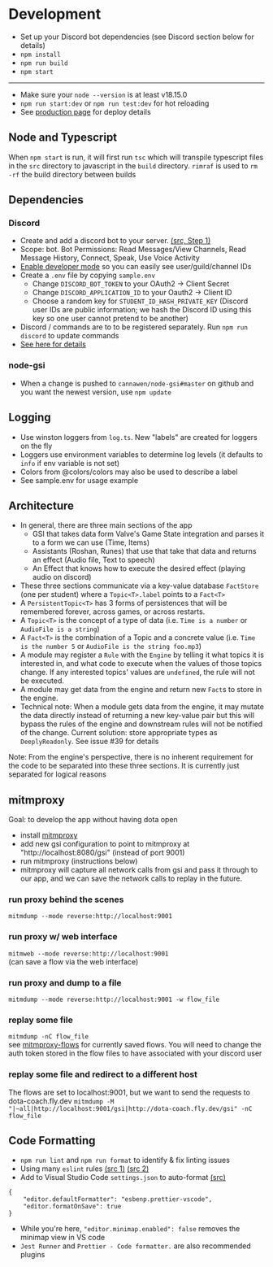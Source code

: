 # Development

-   Set up your Discord bot dependencies (see Discord section below for details)
-   `npm install`
-   `npm run build`
-   `npm start`

---

-   Make sure your `node --version` is at least v18.15.0
-   `npm run start:dev` or `npm run test:dev` for hot reloading
-   See [production page](production.md) for deploy details

## Node and Typescript

When `npm start` is run, it will first run `tsc` which will transpile typescript files in the `src` directory to javascript in the `build` directory. `rimraf` is used to `rm -rf` the build directory between builds

## Dependencies

### Discord

-   Create and add a discord bot to your server. [(src, Step 1)](https://www.digitalocean.com/community/tutorials/how-to-build-a-discord-bot-with-node-js)
-   Scope: bot. Bot Permissions: Read Messages/View Channels, Read Message History, Connect, Speak, Use Voice Activity
-   [Enable developer mode](https://support.discord.com/hc/en-us/articles/206346498) so you can easily see user/guild/channel IDs
-   Create a `.env` file by copying `sample.env`
    -   Change `DISCORD_BOT_TOKEN` to your OAuth2 -> Client Secret
    -   Change `DISCORD_APPLICATION_ID` to your Oauth2 -> Client ID
    -   Choose a random key for `STUDENT_ID_HASH_PRIVATE_KEY` (Discord user IDs are public information; we hash the Discord ID using this key so one user cannot pretend to be another)
-   Discord / commands are to to be registered separately. Run `npm run discord` to update commands
-   [See here for details](https://discordjs.guide/creating-your-bot/command-deployment.html#command-registration)

### node-gsi

-   When a change is pushed to `cannawen/node-gsi#master` on github and you want the newest version, use `npm update`

## Logging

-   Use winston loggers from `log.ts`. New "labels" are created for loggers on the fly
-   Loggers use environment variables to determine log levels (it defaults to `info` if env variable is not set)
-   Colors from @colors/colors may also be used to describe a label
-   See sample.env for usage example

## Architecture

-   In general, there are three main sections of the app
    -   GSI that takes data form Valve's Game State integration and parses it to a form we can use (Time, Items)
    -   Assistants (Roshan, Runes) that use that take that data and returns an effect (Audio file, Text to speech)
    -   An Effect that knows how to execute the desired effect (playing audio on discord)
-   These three sections communicate via a key-value database `FactStore` (one per student) where a `Topic<T>.label` points to a `Fact<T>`
-   A `PersistentTopic<T>` has 3 forms of persistences that will be remembered forever, across games, or across restarts.
-   A `Topic<T>` is the concept of a type of data (i.e. `Time is a number` or `AudioFile is a string`)
-   A `Fact<T>` is the combination of a Topic and a concrete value (i.e. `Time is the number 5` or `AudioFile is the string foo.mp3`)
-   A module may register a `Rule` with the `Engine` by telling it what topics it is interested in, and what code to execute when the values of those topics change. If any interested topics' values are `undefined`, the rule will not be executed.
-   A module may get data from the engine and return new `Fact`s to store in the engine.
-   Technical note: When a module gets data from the engine, it may mutate the data directly instead of returning a new key-value pair but this will bypass the rules of the engine and downstream rules will not be notified of the change. Current solution: store appropriate types as `DeeplyReadonly`. See issue #39 for details

Note: From the engine's perspective, there is no inherent requirement for the code to be separated into these three sections. It is currently just separated for logical reasons

## mitmproxy

Goal: to develop the app without having dota open

-   install [mitmproxy](https://mitmproxy.org/)
-   add new gsi configuration to point to mitmproxy at "http://localhost:8080/gsi" (instead of port 9001)
-   run mitmproxy (instructions below)
-   mitmproxy will capture all network calls from gsi and pass it through to our app, and we can save the network calls to replay in the future.

### run proxy behind the scenes

`mitmdump --mode reverse:http://localhost:9001`

### run proxy w/ web interface

`mitmweb --mode reverse:http://localhost:9001`  
(can save a flow via the web interface)

### run proxy and dump to a file

`mitmdump --mode reverse:http://localhost:9001 -w flow_file`

### replay some file

`mitmdump -nC flow_file`  
see [mitmproxy-flows](/mitmproxy-flows) for currently saved flows. You will need to change the auth token stored in the flow files to have associated with your discord user

### replay some file and redirect to a different host

The flows are set to localhost:9001, but we want to send the requests to dota-coach.fly.dev
`mitmdump -M "|~all|http://localhost:9001/gsi|http://dota-coach.fly.dev/gsi" -nC flow_file`

## Code Formatting

-   `npm run lint` and `npm run format` to identify & fix linting issues
-   Using many `eslint` rules [(src 1)](https://eslint.org/docs/latest/rules/) [(src 2)](https://eslint-config.netlify.app/rules/yield-star-spacing)
-   Add to Visual Studio Code `settings.json` to auto-format [(src)](https://daveceddia.com/vscode-use-eslintrc/#:~:text=Configure%20VSCode%20Settings%20to%20use%20ESLint%20for%20Formatting&text=Click%20that%20tiny%20icon%20in,paper%20with%20a%20little%20arrow.&text=The%20first%20one%20turns%20on,it%2C%20we're%20done.)

```
{
    "editor.defaultFormatter": "esbenp.prettier-vscode",
    "editor.formatOnSave": true
}
```

-   While you're here, `"editor.minimap.enabled": false` removes the minimap view in VS code
-   `Jest Runner` and `Prettier - Code formatter.` are also recommended plugins
